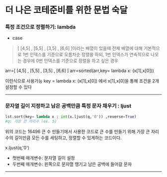 # 더 나은 코테준비를 위한 문법 숙달

### 특정 조건으로 정렬하기: lambda

- case

> [ [4,5] , [5,5] , [3,5] , [6,6] ]이라는 배열이 있을때
> 전체 배열에 대해 기본적으로 1번 인덱스를 기준으로 오름차순 정렬을 하되, 1번 인덱스가 연속적으로 나오는 경우에 0번 인덱스를 기준으로 정렬을 하고 싶은 경우

arr=[ [4,5] , [5,5] , [3,5] , [6,6] ]
arr=sorted(arr,key= lambda x: (x[1],x[0]))

이런식으로 사용가능
key = lambda x: (x[1],x[0])
에서 x[1],x[0]을 통해 조건을 2개 설정할 수 있다

---

### 문자열 길이 지정하고 남은 공백만큼 특정 문자 채우기 : ljust

```Python
lst.sort(key= lambda x : int(x.ljust(q,'0')) ,reverse=True)
#q: 가장 큰 자리수 (ex. 5)
```

위의 코드는 16496 큰 수 만들기에서 사용한 코드로
큰 수를 만들기 위해 가장 큰 자리수의 길이만큼 모든 수를 세팅하고,
정렬할 수 있게하는 코드이다.

x.ljust(q,'0')

- 첫번째 매개변수: 문자열 길이 설정
- 두번째 매개변수: 왼쪽으로 문자열 땡기고 남은 공백에 들어갈 문자

---
